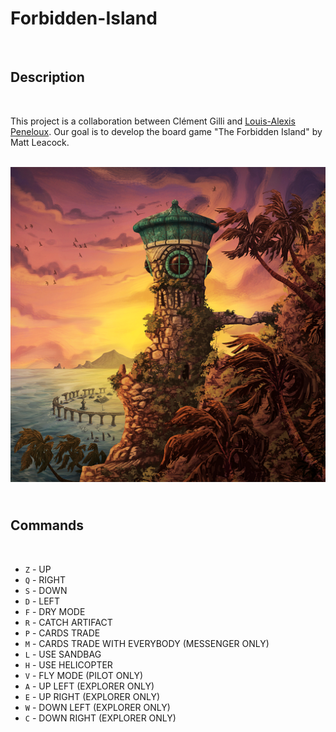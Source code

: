 # Forbidden-Island

<br>

## **Description**

<br>

This project is a collaboration between Clément Gilli and [Louis-Alexis Peneloux](https://github.com/moleculeATP). Our goal is to develop the board game "The Forbidden Island" by Matt Leacock.

<br>

<img alt="Forbidden_Island.png" src="./resources/images/Forbidden_Island.png"/>

<br>

## <br> **Commands**
<br>

- `Z` - UP
- `Q` - RIGHT
- `S` - DOWN
- `D` - LEFT
- `F` - DRY MODE
- `R` - CATCH ARTIFACT
- `P` - CARDS TRADE
- `M` - CARDS TRADE WITH EVERYBODY (MESSENGER ONLY)
- `L` - USE SANDBAG
- `H` - USE HELICOPTER
- `V` - FLY MODE (PILOT ONLY)
- `A` - UP LEFT (EXPLORER ONLY)
- `E` - UP RIGHT (EXPLORER ONLY)
- `W` - DOWN LEFT (EXPLORER ONLY)
- `C` - DOWN RIGHT (EXPLORER ONLY)
